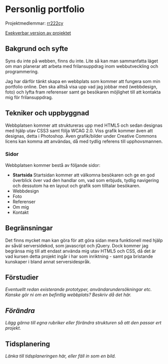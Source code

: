 ﻿# Personlig portfolio
Projektmedlemmar: 
[rr222cy](https://github.com/rr222cy)

[Exekverbar version av projektet](http://www.robertroos.eu)

## Bakgrund och syfte
Syns du inte på webben, finns du inte. Lite så kan man sammanfatta läget om man planerar att arbeta med frilansuppdrag inom webbutveckling och programmering.

Jag har därför tänkt skapa en webbplats som kommer att fungera som min portfolio online. Den ska alltså visa upp vad jag jobbar med (webbdesign, foto) och lyfta fram referenser samt ge besökaren möjlighet till att kontakta mig för frilansuppdrag.

## Tekniker och uppbyggnad
Webbplatsen kommer att struktureras upp med HTML5 och sedan designas med hjälp utav CSS3 samt följa WCAG 2.0. Viss grafik kommer även att designas, detta i Photoshop. Även grafik/bilder under Creative Commons licens kan komma att användas, då med tydlig referens till upphovsmannen.

### Sidor
Webbplatsen kommer bestå av följande sidor: 

* <strong>Startsida</strong>
Startsidan kommer att välkomna besökaren och ge en god överblick över vad den handlar om, vad som erbjuds, tydlig navigering och dessutom ha en layout och grafik
som tilltalar besökaren.
* Webbdesign
* Foto
* Referenser
* Om mig
* Kontakt

## Begränsningar
Det finns mycket man kan göra för att göra sidan mera funktionell med hjälp av såväl serversidekod, som javascript och jQuery. Dock kommer jag begränsa mig till att endast använda mig utav HTML5 och CSS, då det är vad kursen detta projekt ingår i har som inriktning - samt pga bristande kunskaper i bland annat serversidespråk.

## Förstudier
*Eventuellt redan existerande prototyper, användarundersökningar etc. Kanske gör ni om en befintlig webbplats? Beskriv då det här.*

## *Förändra*
*Lägg gärna till egna rubriker eller förändra strukturen så att den passar ert projekt.*

## Tidsplanering
*Länka till tidsplaneringen här, eller fäll in som en bild.*

